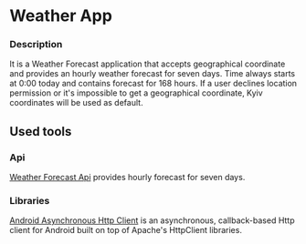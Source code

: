 # Weather App

### Description
It is a Weather Forecast application that accepts geographical coordinate  and provides an hourly weather forecast for seven days. Time always starts at 0:00 today and contains forecast for 168 hours. If a user declines location permission or it's impossible to get a geographical coordinate, Kyiv coordinates will be used as default.

## Used tools

### Api
[Weather Forecast Api](https://open-meteo.com/en/docs) provides hourly forecast for seven days.

### Libraries
[Android Asynchronous Http Client](https://github.com/android-async-http/android-async-http) is an asynchronous, callback-based Http client for Android built on top of Apache's HttpClient libraries.
